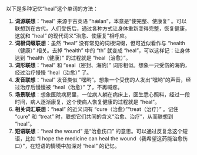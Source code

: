 以下是多种记忆“heal”这个单词的方法：
1. **词源联想**：“heal” 来源于古英语 “hǣlan”，本意是“使完整、使康复” 。可以联想到在古代，人们受伤后，通过各种方式让身体重新变得完整，恢复健康，这就和 “heal” 的现代词义“治愈、使康复”相呼应。 
2. **词根词缀联想**：虽然 “heal” 没有常见的词根词缀，但可近似看作与 “health（健康）” 相关。去掉 “health” 中的 “th” 就变成 “heal”，可以这样记：让身体达到 “health（健康）” 的过程就是 “heal（治愈）”。 
3. **词形联想**：“heal” 和 “seal（密封、海豹）” 词形相似。想象一只受伤的海豹，经过治疗慢慢 “heal（治愈）” 了。 
4. **发音联想**：“heal” 发音类似 “嘿哟”。想象一个受伤的人发出“嘿哟”的声音，经过治疗后慢慢被 “heal（治愈）” 了，不再喊疼。 
5. **场景联想**：想象医院病房里，一位病人躺在病床上，医生悉心照料，经过一段时间，病人逐渐康复，这个使病人恢复健康的过程就是 “heal”。 
6. **相关词汇联想**：“heal” 的近义词有 “cure（治愈）”“treat（治疗）”  。记住 “cure” 和 “treat” 时，联想它们共同的含义“治愈、治疗”，从而联想到 “heal”。 
7. **短语联想**：“heal the wound” 是“治愈伤口” 的意思。可以通过反复念这个短语，比如 “I hope the medicine can heal the wound（我希望这药能治愈伤口）”，在短语的情境中加深对 “heal” 的记忆。 